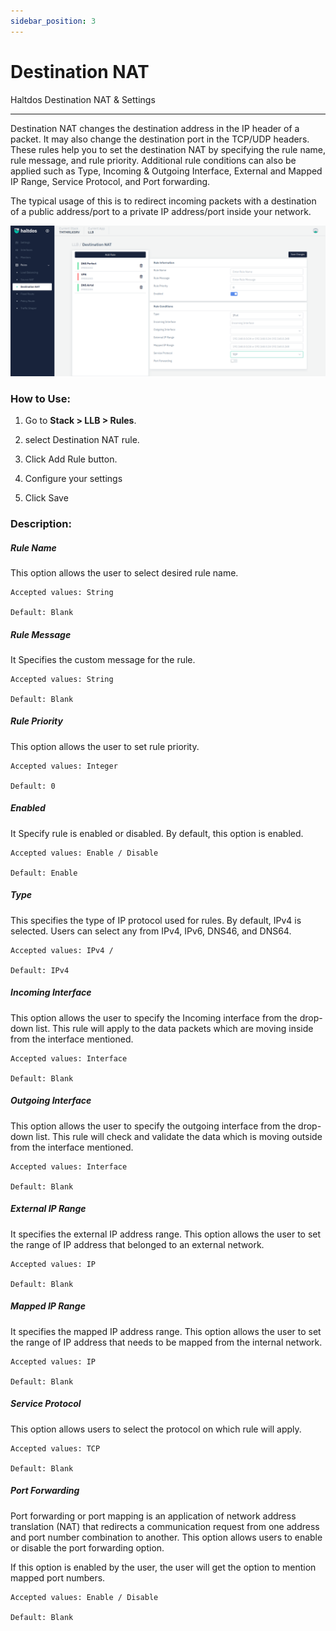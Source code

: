 ```yaml
---
sidebar_position: 3
---
```


# Destination NAT

Haltdos Destination NAT & Settings

---

Destination NAT changes the destination address in the IP header of a packet. It may also change the destination port in the TCP/UDP headers. These rules help you to set the destination NAT by specifying the rule name, rule message, and rule priority. Additional rule conditions can also be applied such as Type, Incoming & Outgoing Interface, External and Mapped IP Range, Service Protocol, and Port forwarding.

The typical usage of this is to redirect incoming packets with a destination of a public address/port to a private IP address/port inside your network.

![destination_nat](/img/llb/v7/docs/dnat.png)

### **How to Use:**

1. Go to **Stack > LLB > Rules**.

2. select Destination NAT rule.

3. Click Add Rule button.

4. Configure your settings

5. Click Save

### **Description:**

##### **Rule Name**

This option allows the user to select desired rule name.

    Accepted values: String

    Default: Blank 

##### **Rule Message**

It Specifies the custom message for the rule.

    Accepted values: String

    Default: Blank 

##### **Rule Priority**

This option allows the user to set rule priority.

    Accepted values: Integer

    Default: 0 

##### **Enabled**

It Specify rule is enabled or disabled. By default, this option is enabled.

    Accepted values: Enable / Disable

    Default: Enable 

##### **Type**

This specifies the type of IP protocol used for rules. By default, IPv4 is selected. Users can select any from IPv4, IPv6, DNS46, and DNS64.

    Accepted values: IPv4 / 

    Default: IPv4 

##### **Incoming Interface**

This option allows the user to specify the Incoming interface from the drop-down list. This rule will apply to the data packets which are moving inside from the interface mentioned.

    Accepted values: Interface

    Default: Blank 

##### **Outgoing Interface**

This option allows the user to specify the outgoing interface from the drop-down list. This rule will check and validate the data which is moving outside from the interface mentioned.

    Accepted values: Interface

    Default: Blank 

##### **External IP Range**

It specifies the external IP address range. This option allows the user to set the range of IP address that belonged to an external network.

    Accepted values: IP

    Default: Blank 

##### **Mapped IP Range**

It specifies the mapped IP address range. This option allows the user to set the range of IP address that needs to be mapped from the internal network.

    Accepted values: IP

    Default: Blank 

##### **Service Protocol**

This option allows users to select the protocol on which rule will apply.

    Accepted values: TCP

    Default: Blank 

##### **Port Forwarding**

Port forwarding or port mapping is an application of network address translation (NAT) that redirects a communication request from one address and port number combination to another. This option allows users to enable or disable the port forwarding option.

If this option is enabled by the user, the user will get the option to mention mapped port numbers.

    Accepted values: Enable / Disable

    Default: Blank 

